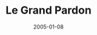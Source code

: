 ---
layout: article
title: Le Grand Pardon
authors: [Hector D'Ysciple]
date: 2005-01-08
defectueux: true
---